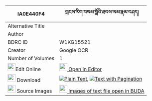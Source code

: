 |IA0E440F4|གྲངས་རིག་བསམ་བློའི་ཐབས་ལམ་རྣམ་བཤད། 
| --- | --- 
|Alternative Title |
|Author | 
|BDRC ID | W1KG15521
|Creator | Google OCR
|Number of Volumes| 1
|<img width="25" src="https://img.icons8.com/color/25/000000/edit-property.png">Edit Online| [<img width="25" src="https://avatars.githubusercontent.com/u/45091458?s=200&v=4"> Open in Editor](http://editor.openpecha.org/IA0E440F4)
|<img width="25" src="https://img.icons8.com/fluent/48/000000/download-2.png"/>  Download | [![](https://img.icons8.com/color/20/000000/txt.png)Plain Text](https://github.com/Openpecha/IA0E440F4/releases/download/v1/drang_rik_samlo_i_tablam_namsh_plain_IA0E440F4.zip), [![](https://img.icons8.com/color/20/000000/txt.png)Text with Pagination](https://github.com/Openpecha/IA0E440F4/releases/download/v1/drang_rik_samlo_i_tablam_namsh_pages_IA0E440F4.zip)
|<img width="25" src="https://img.icons8.com/plasticine/100/000000/pictures-folder.png"/>  Source Images | [<img width="25" src="https://library.bdrc.io/icons/BUDA-small.svg"> Images of text file open in BUDA](https://library.bdrc.io/show/bdr:W1KG15521)
